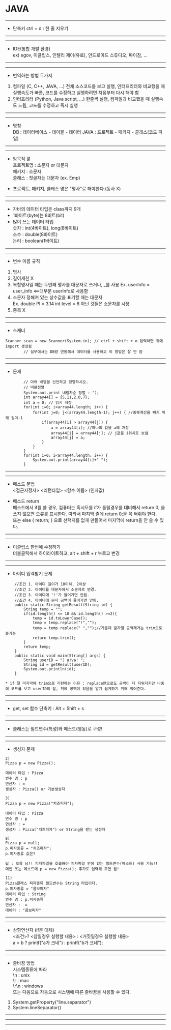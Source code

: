 # JAVA
---
- 단축키
ctrl + d : 한 줄 지우기  
---

---
- IDE(통합 개발 환경)  
ex) egov, 이클립스, 인텔리 제이(유료), 안드로이드 스튜디오, 파이참, ...  
---

---
- 번역하는 방법 두가지  
1. 컴파일 (C, C++, JAVA, ...)
  전체 소스코드를 보고 실행, 인터프리터와 비교했을 때 실행속도가 빠름, 코드를 수정하고 실행하려면 처음부터 다시 해야 함  
2. 인터프리터 (Python, Java script, ...)
  한줄씩 실행, 컴파일과 비교했을 때 실행속도 느림, 코드를 수정하고 즉시 실행  
---

---
- 명칭  
DB : 데이터베이스 - 테이블 - 데이터
JAVA : 프로젝트 - 패키지 - 클래스(코드 파일)
---

---
- 암묵적 룰  
프로젝트명 : 소문자 or 대문자  
패키지 : 소문자  
클래스 : 첫글자는 대문자 (ex. Emp)

- 프로젝트, 패키지, 클래스 명은 "명사"로 해야한다.(동사 X)
---

---
- 자바의 데이터 타입은 class까지 9개  
- 1바이트(byte)는 8비트(bit)
- 많이 쓰는 데이터 타입  
숫자 : int(4바이트), long(8바이트)  
소수 : double(8바이트)  
논리 : boolean(1바이트)  
---

---
- 변수 이름 규칙
1. 명사
2. 길이제한 X
3. 복합명사일 때는 두번째 명사를 대문자로 쓰거나, _를 사용
 Ex. userInfo = user_info <==대부분 userInfo로 사용함
4. 소문자
 정해져 있는 상수값을 표기할 때는 대문자  
 Ex. double PI = 3.14
     int level = 6
 아닌 것들은 소문자를 사용
5. 중복 X
---

---
- 스캐너   
```
Scanner scan = new Scanner(System.in); // ctrl + shift + o 입력하면 위에 import 생성됨
		// 실무에서는 DB랑 연동해서 데이터를 사용하고 이 방법은 잘 안 씀
```
---

---
- 문제
```
		// 아래 배열을 선언하고 정렬하시오. 
		// 버블정렬
		System.out.print 내림차순 정렬 : ");
		int array44[] = {5,11,2,0,7};
		int a = 0; // 임시 저장
		for(int i=0; i<array44.length; i++) {
			for(int j=0; j<(array44.length-1); j++) { //중복계산을 빼기 위해 길이-1
				if(array44[i] > array44[j]) {
					a = array44[i]; //하나의 값을 a에 저장
					array44[i] = array44[j]; // j값을 i위치로 보냄
					array44[j] = a;
				}
			}
		}
		for(int i=0; i<array44.length; i++) {
			System.out.print(array44[i]+" ");
		}
```
---

---
- 메소드 문법		
<접근지정자> <리턴타입> <함수 이름> (인자값)		

- 메소드 return		
메소드에서 if를 쓸 경우, 컴퓨터는 혹시모를 if가 틀릴경우를 대비해서 return 0; 을 쓰지 않으면 오류를 표시한다. 따라서 마지막 줄에 return 0;을 꼭 써줘야 한다.		
또는 else { return; } 으로 선택지를 없게 만들어서 마지막에 return을 안 쓸 수 있다.	
---

---
- 이클립스 한번에 수정하기		
더블클릭해서 하이라이트하고, alt + shift + r 누르고 변경
---

---
- 아이디 입력받기 문제
```
	//조건 1. 아이디 길이가 10이하, 2이상
	//조건 2. 아이디를 대문자에서 소문자로 변경.
	//조건 3. 아이디에 '!'가 들어가면 안됨.
	//조건 4. 아이디에 문자 공백이 들어가면 안됨.
	public static String getResult(String id) {
		String temp = "";
		if(id.length() <= 10 && id.length() >=2){
			temp = id.toLowerCase();
			temp = temp.replace("!","");
			temp = temp.replace(" ","");//가운데 문자열 공백제거는 trim으로 불가능
			return temp.trim();
		}
		return temp;
	}
	public static void main(String[] args) {
		String userID = "J a!va! ";
		String id = getResult(userID);
		System.out.println(id);
	}

* if 절 마지막에 trim으로 리턴하는 이유 : replace만으로도 공백이 다 지워지지만 나중에 코드를 보고 userID의 앞, 뒤에 공백이 있음을 알기 쉽게하기 위해 적어준다.
```
---

---
- get, set 함수 단축키 : Alt + Shift + s		
---

---
- 클래스는 필드변수(특성)와 메소드(행동)로 구성!
---

---
- 생성자 문제
```
2)
Pizza p = new Pizza();

데이터 타입 : Pizza
변수 명 : p
연산자 : = 
생성자 : Pizza() or 기본생성자

3) 
Pizza p = new Pizza("치즈피자");

데이터 타입 : Pizza
변수 명 : p
연산자 : =
생성자 : Pizza("치즈피자") or String을 받는 생성자

8) 
Pizza p = null;
p.피자종류 = "치즈피자";
p.피자종류 값은? 

답 : 오류 남!! 피자파일을 호출해야 피자파일 안에 있는 필드변수(메소드) 사용 가능!!
메인 또는 메소드에 p = new Pizza(); 추가로 입력해 주면 됨!

11)
Pizza클래스 피자종류 필드변수는 String 타입이다.
p.피자종류 = "콤보피자"
데이터 타입 : String
변수 명 : p.피자종류
연산자 :  =
데이터 : "콤보피자"
```
---

---
- 삼항연산자 (if문 대체)		
<조건>? <참일경우 실행할 내용> : <거짓일경우 실행할 내용>		
a > b ? printf("a가 크네") : printf("b가 크네");		
---

---
- 줄바꿈 방법		
시스템종류에 따라		
\n : unix		
\r : mac		
\r\n : windows		
또는 다음으로 자동으로 시스템에 따른 줄바꿈을 사용할 수 있다.		
1. System.getProperty("line.separator")		
2. System.lineSeparator()		
---

---

---

